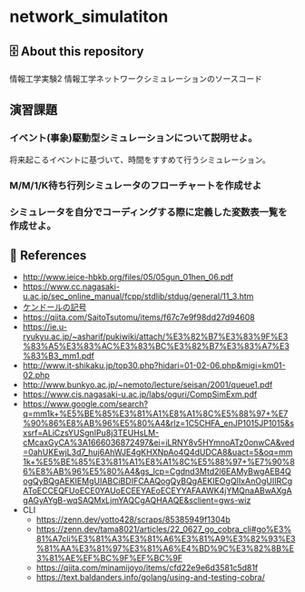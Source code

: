 # network_simulatiton
## 🗄 About this repository
情報工学実験2 情報工学ネットワークシミュレーションのソースコード

## 演習課題
### イベント(事象)駆動型シミュレーションについて説明せよ。
将来起こるイベントに基づいて、時間をすすめて行うシミュレーション。
### M/M/1/K待ち行列シミュレータのフローチャートを作成せよ

### シミュレータを自分でコーディングする際に定義した変数表一覧を作成せよ。

## 📖 References
* http://www.ieice-hbkb.org/files/05/05gun_01hen_06.pdf
* https://www.cc.nagasaki-u.ac.jp/sec_online_manual/fcpp/stdlib/stdug/general/11_3.htm
* [ケンドールの記号](https://ja.wikipedia.org/wiki/%E3%82%B1%E3%83%B3%E3%83%89%E3%83%BC%E3%83%AB%E3%81%AE%E8%A8%98%E5%8F%B7)
* https://qiita.com/SaitoTsutomu/items/f67c7e9f98dd27d94608
* https://ie.u-ryukyu.ac.jp/~asharif/pukiwiki/attach/%E3%82%B7%E3%83%9F%E3%83%A5%E3%83%AC%E3%83%BC%E3%82%B7%E3%83%A7%E3%83%B3_mm1.pdf
* http://www.it-shikaku.jp/top30.php?hidari=01-02-06.php&migi=km01-02.php
* http://www.bunkyo.ac.jp/~nemoto/lecture/seisan/2001/queue1.pdf
* https://www.cis.nagasaki-u.ac.jp/labs/oguri/CompSimExm.pdf
* https://www.google.com/search?q=mm1k+%E5%BE%85%E3%81%A1%E8%A1%8C%E5%88%97+%E7%90%86%E8%AB%96%E5%80%A4&rlz=1C5CHFA_enJP1015JP1015&sxsrf=ALiCzsYUSgnIPu8j3TEUHsLM-cMcaxGyCA%3A1666036872497&ei=iLRNY8v5HYmnoATz0onwCA&ved=0ahUKEwjL3d7_huj6AhWJE4gKHXNpAo4Q4dUDCA8&uact=5&oq=mm1k+%E5%BE%85%E3%81%A1%E8%A1%8C%E5%88%97+%E7%90%86%E8%AB%96%E5%80%A4&gs_lcp=Cgdnd3Mtd2l6EAMyBwgAEB4QogQyBQgAEKIEMgUIABCiBDIFCAAQogQyBQgAEKIEOgQIIxAnOgUIIRCgAToECCEQFUoECE0YAUoECEEYAEoECEYYAFAAWK4jYMQnaABwAXgAgAGyAYgB-wqSAQMxLjmYAQCgAQHAAQE&sclient=gws-wiz
* CLI
  * https://zenn.dev/yotto428/scraps/85385949f1304b
  * https://zenn.dev/tama8021/articles/22_0627_go_cobra_cli#go%E3%81%A7cli%E3%81%A3%E3%81%A6%E3%81%A9%E3%82%93%E3%81%AA%E3%81%97%E3%81%A6%E4%BD%9C%E3%82%8B%E3%81%AE%EF%BC%9F%EF%BC%9F
  * https://qiita.com/minamijoyo/items/cfd22e9e6d3581c5d81f
  * https://text.baldanders.info/golang/using-and-testing-cobra/

